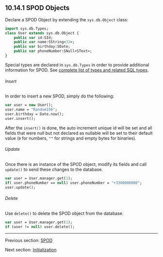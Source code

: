 ## 10.14.1 SPOD Objects

Declare a SPOD Object by extending the `sys.db.Object` class:

```haxe 
import sys.db.Types;
class User extends sys.db.Object {
    public var id:SId;
    public var name:SString<32>;
    public var birthday:SDate;
    public var phoneNumber:SNull<SText>;
}
``` 

Special types are declared in `sys.db.Types` in order to provide additional information for SPOD. See [complete list of types and related SQL types](std-spod-supported-types.md).

###### Insert
In order to insert a new SPOD, simply do the following:

```haxe 
var user = new User();
user.name = "Random156";
user.birthday = Date.now();
user.insert();
``` 

After the `insert()` is done, the auto increment unique id will be set and all fields that were null but not declared as nullable will be set to their default value (`0` for numbers, `""` for strings and empty bytes for binaries).

###### Update
Once there is an instance of the SPOD object, modify its fields and call `update()` to send these changes to the database.

```haxe 
var user = User.manager.get(1);
if( user.phoneNumber == null) user.phoneNumber = "+3360000000";
user.update();
``` 

###### Delete
Use `delete()` to delete the SPOD object from the database.

```haxe 
var user = User.manager.get(1);
if (user != null) user.delete();
```

---

Previous section: [SPOD](std-spod.md)

Next section: [Initialization](std-spod-initialization.md)